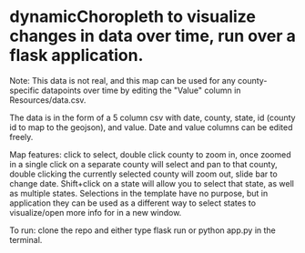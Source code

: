# dynamicChoropleth to visualize changes in data over time, run over a flask application. 


Note: This data is not real, and this map can be used for any county-specific datapoints over time by editing the "Value" column in Resources/data.csv.

The data is in the form of a 5 column csv with date, county, state, id (county id to map to the geojson), and value. Date and value columns can be edited freely. 

Map features: click to select, double click county to zoom in, once zoomed in a single click on a separate county will select and pan to that county, double clicking the currently selected county will zoom out, slide bar to change date. Shift+click on a state will allow  you to select that state, as well as multiple states. Selections in the template have no purpose, but in application they can be used as a different way to select states to visualize/open more info for in a new window. 

To run: clone the repo and either type flask run or python app.py in the terminal. 
